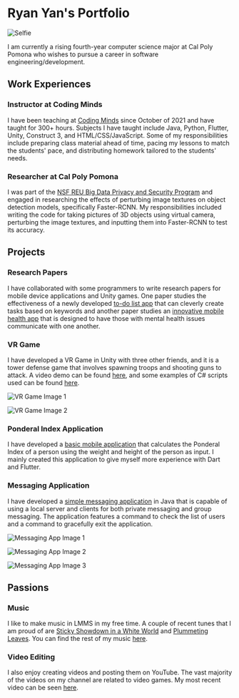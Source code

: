 # Ryan Yan's Portfolio

![Selfie](https://cdn.discordapp.com/attachments/811301470179164162/1001037149170315264/face.jpg)

I am currently a rising fourth-year computer science major at Cal Poly Pomona who wishes to pursue a career in software engineering/development.

## Work Experiences

### Instructor at Coding Minds

I have been teaching at [Coding Minds](https://codingmindsacademy.com/) since October of 2021 and have taught for 300+ hours. Subjects I have taught include Java, Python, Flutter, Unity, Construct 3, and HTML/CSS/JavaScript. Some of my responsibilities include preparing class material ahead of time, pacing my lessons to match the students' pace, and distributing homework tailored to the students' needs.

### Researcher at Cal Poly Pomona

I was part of the [NSF REU Big Data Privacy and Security Program](https://www.cpp.edu/bigdatasec-reu/index.shtml) and engaged in researching the effects of perturbing image textures on object detection models, specifically Faster-RCNN. My responsibilities included writing the code for taking pictures of 3D objects using virtual camera, perturbing the image textures, and inputting them into Faster-RCNN to test its accuracy.

## Projects

### Research Papers

I have collaborated with some programmers to write research papers for mobile device applications and Unity games. One paper studies the effectiveness of a newly developed [to-do list app](https://drive.google.com/file/d/18mNX-3WTwKCDJx61UwypaK_zZNbnInPo/view?usp=sharing) that can cleverly create tasks based on keywords and another paper studies an [innovative mobile health app](https://drive.google.com/file/d/1lD3qy36lUVeTMZ20ARVvC1DuZ_-PPM9g/view?usp=sharing) that is designed to have those with mental health issues communicate with one another.

### VR Game

I have developed a VR Game in Unity with three other friends, and it is a tower defense game that involves spawning troops and shooting guns to attack. A video demo can be found [here](https://www.youtube.com/watch?v=6a3Kjr523JI), and some examples of C# scripts used can be found [here](https://github.com/DoozyKiddo/Ryan-VR-Scripts).

![VR Game Image 1](https://cdn.discordapp.com/attachments/811301470179164162/1000580306191003689/unknown.png)

![VR Game Image 2](https://cdn.discordapp.com/attachments/811301470179164162/1000580513754529842/unknown.png)

### Ponderal Index Application

I have developed a [basic mobile application](https://github.com/DoozyKiddo/Ponderal-Index-Calculator) that calculates the Ponderal Index of a person using the weight and height of the person as input. I mainly created this application to give myself more experience with Dart and Flutter.

### Messaging Application

I have developed a [simple messaging application](https://github.com/DoozyKiddo/Messaging-Application) in Java that is capable of using a local server and clients for both private messaging and group messaging. The application features a command to check the list of users and a command to gracefully exit the application.

![Messaging App Image 1](https://media.discordapp.net/attachments/811301470179164162/1001045022394814515/unknown.png)

![Messaging App Image 2](https://cdn.discordapp.com/attachments/811301470179164162/1001044977402523668/unknown.png)

![Messaging App Image 3](https://cdn.discordapp.com/attachments/811301470179164162/1001045022394814515/unknown.png)

## Passions

### Music

I like to make music in LMMS in my free time. A couple of recent tunes that I am proud of are [Sticky Showdown in a White World](https://soundcloud.com/user-131478155/sticky-showdown-in-a-white-world) and [Plummeting Leaves](https://soundcloud.com/user-131478155/plummeting-leaves). You can find the rest of my music [here](https://soundcloud.com/user-131478155).

### Video Editing

I also enjoy creating videos and posting them on YouTube. The vast majority of the videos on my channel are related to video games. My most recent video can be seen [here](https://www.youtube.com/watch?v=B3uuh2KRoeQ&ab_channel=DoozyKiddo).
